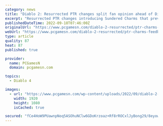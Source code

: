 ```yaml
---
category: news
title: "Diablo 2: Resurrected PTR changes split fan opinion ahead of Diablo 4"
excerpt: "Resurrected PTR changes introducing Sundered Charms that prevent full immunity on enemies in the fantasy RPG divide player opinion ahead of Diablo 4 ..."
publishedDateTime: 2022-09-18T07:46:00Z
originalUrl: "https://www.pcgamesn.com/diablo-2-resurrected/ptr-charms-feedback"
webUrl: "https://www.pcgamesn.com/diablo-2-resurrected/ptr-charms-feedback"
type: article
quality: 87
heat: 87
published: true

provider:
  name: PCGamesN
  domain: pcgamesn.com

topics:
  - Diablo 4

images:
  - url: "https://www.pcgamesn.com/wp-content/uploads/2022/09/diablo-2-resurrected-ptr-sundered-charms-feedback.jpg"
    width: 1920
    height: 1080
    isCached: true

secured: "fCe4HoW9PUawnpNoq5ASOhuNClw6GDoKrzoaz+Rf8rROCxlJyBong29/8eyowY8xA6wR+SAtSLZj5KTNy3/4pp7KSXtZGhUZMY85Pf/Oltv1xr7DuInZ6eTV9CT3cbrEh03ZCFd9qf4d7mz9rk5M+Y8V7eRJ5WegptqQllmu+56dX30zIfs8XxiAmt+wsi1CADABX8oTfBEyP8dfAqe8+29IKPkOfHddZ1masGU5+ZKMwahfuKRxTBZPGXDOoJCCnMkstdUsho4jAmoxphYj1W4x55X2Bti2rnm7yDMgknyaN4sj3OxPiXO6+ny06LTVzuaeDQrp1t0d2bhslgdXatfbl5sVGaghP+MJ9et2+4g=;VKiyZtWbMkud/WJCZKB7SA=="
---
```


